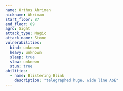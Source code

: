 ```yaml
---
name: Orthos Ahriman
nickname: Ahriman
start_floor: 87
end_floor: 89
agro: Sight
attack_type: Magic
attack_name: Stone
vulnerabilities:
  bind: unknown
  heavy: unknown
  sleep: true
  slow: unknown
  stun: true
abilities:
  - name: Blistering Blink
    description: "telegraphed huge, wide line AoE"
---
```

